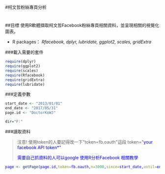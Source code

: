 #柯文哲粉絲專頁分析
#

##目標
使用R軟體擷取柯文哲Facebook粉絲專頁相關資料，並呈現相關的視覺化圖表。

- R packages：
*Rfacebook, dplyr, lubridate, ggplot2, scales, gridExtra*



###載入需要的套件

```r
require(dplyr)
require(ggplot2)
require(scales)
require(Rfacebook)
require(gridExtra)
require(lubridate)
```

###定義參數

```r
start_date <- "2013/01/01"
end_date <- "2017/05/31"
page.id <- "DoctorKoWJ"

dir="F:"
```

###讀取資料
>注意!
>使用token的人要記得改一下"token=fb.oauth"這段
>token="<font color="blue">your facebook API token*<font>"
>
>需要自己抓資料的人可以google  使用R分析Facebook   相關教學

```r
page <- getPage(page.id,token=fb.oauth,n=3000,since=start_date,until=end_date)```

